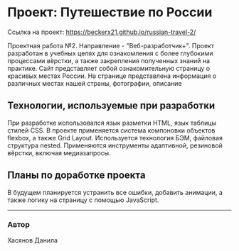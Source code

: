 # Проект: Путешествие по России

Ссылка на проект: https://beckerx21.github.io/russian-travel-2/

Проектная работа №2. Направление - "Веб-разработчик+". Проект разработан в учебных целях для ознакомления с более глубокими процессами вёрстки, а также закрепления полученных знаний на практике.
Сайт представляет собой ознакомительную страницу о красивых местах России. На странице представлена информация о различных местах нашей страны, фотографии, описание

## Технологии, используемые при разработки

При разработке использовался язык разметки HTML, язык таблицы стилей CSS. В проекте применяется система компоновки объектов flexbox, а также Grid Layout. Используется технология БЭМ, файловая структура nested. Применяются инструменты адаптивной, резиновой вёрстки, включая медиазапросы.

## Планы по доработке проекта

В будущем планируется устранить все ошибки, добавить анимации, а также логику на страницу с помощью JavaScript.

------

### Автор
Хасянов Данила
